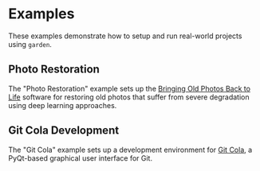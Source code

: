 # Examples

These examples demonstrate how to setup and run real-world projects using `garden`.

## Photo Restoration

The "Photo Restoration" example sets up the
[Bringing Old Photos Back to Life](https://github.com/microsoft/Bringing-Old-Photos-Back-to-Life)
software for restoring old photos that suffer from severe degradation using
deep learning approaches.

## Git Cola Development

The "Git Cola" example sets up a development environment for
[Git Cola](https://git-cola.github.io/), a PyQt-based graphical user interface for Git.
